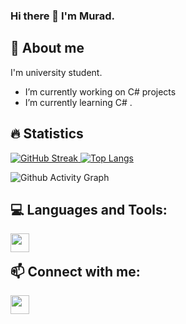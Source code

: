 ### Hi there 👋 I'm Murad.

## 🙂 About me
I'm university student.

-  I’m currently working on C# projects
-  I’m currently learning C# .
<!-- - 👯 I’m looking to collaborate on ...
- 🤔 I’m looking for help with ...
- 💬 Ask me about ...
- 📫 How to reach me: ...
- 😄 Pronouns: ...
- ⚡ Fun fact: ...
-->

## 🔥 Statistics

[![GitHub Streak](http://github-readme-streak-stats.herokuapp.com?user=Murad04&theme=radical&background=000000)
![Top Langs](https://github-readme-stats.vercel.app/api?username=Murad04&show_icons=true&count_private=true&theme=codeSTACKr)](https://git.io/streak-stats)
<!--[![Top Langs](https://github-readme-stats.vercel.app/api/top-langs/?username=Murad04)](https://github.com/anuraghazra/github-readme-stats)-->
![Github Activity Graph](https://activity-graph.herokuapp.com/graph?username=Murad04&theme=dracula&hide_border=false)

## 💻 Languages and Tools:
<img align="left" width="30px" src="https://user-images.githubusercontent.com/67361462/167311948-01663ad9-d500-4030-87ba-2be4145c0fb2.png" />
<br/>

## 📫 Connect with me:
<a href="https://twitter.com/Muradm04">
  <img align="left" width="30px" src="https://user-images.githubusercontent.com/67361462/167311604-1112f7c3-22c2-407f-bb04-3d0f16cf0973.png" />
</a>



                                                                                                                                        
